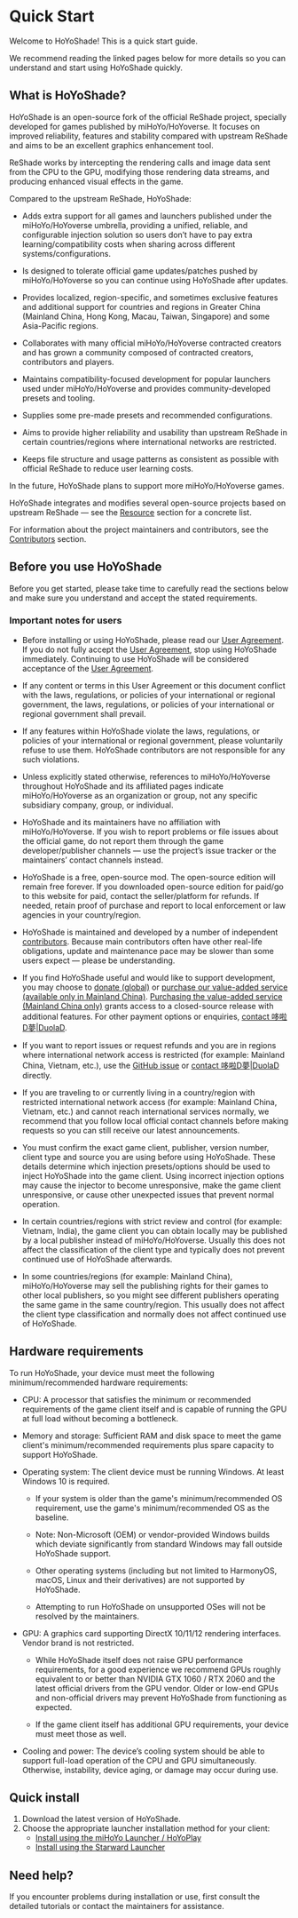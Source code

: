# Quick Start

Welcome to HoYoShade! This is a quick start guide.

We recommend reading the linked pages below for more details so you can understand and start using HoYoShade quickly.

## What is HoYoShade?

HoYoShade is an open-source fork of the official ReShade project, specially developed for games published by miHoYo/HoYoverse. It focuses on improved reliability, features and stability compared with upstream ReShade and aims to be an excellent graphics enhancement tool.

ReShade works by intercepting the rendering calls and image data sent from the CPU to the GPU, modifying those rendering data streams, and producing enhanced visual effects in the game.

Compared to the upstream ReShade, HoYoShade:

- Adds extra support for all games and launchers published under the miHoYo/HoYoverse umbrella, providing a unified, reliable, and configurable injection solution so users don’t have to pay extra learning/compatibility costs when sharing across different systems/configurations.
  
- Is designed to tolerate official game updates/patches pushed by miHoYo/HoYoverse so you can continue using HoYoShade after updates.
- Provides localized, region-specific, and sometimes exclusive features and additional support for countries and regions in Greater China (Mainland China, Hong Kong, Macau, Taiwan, Singapore) and some Asia-Pacific regions.
  
- Collaborates with many official miHoYo/HoYoverse contracted creators and has grown a community composed of contracted creators, contributors and players.
  
- Maintains compatibility-focused development for popular launchers used under miHoYo/HoYoverse and provides community-developed presets and tooling.
  
- Supplies some pre-made presets and recommended configurations.
  
- Aims to provide higher reliability and usability than upstream ReShade in certain countries/regions where international networks are restricted.
  
- Keeps file structure and usage patterns as consistent as possible with official ReShade to reduce user learning costs.

In the future, HoYoShade plans to support more miHoYo/HoYoverse games.

HoYoShade integrates and modifies several open-source projects based on upstream ReShade — see the [Resource](#〢-来源) section for a concrete list.

For information about the project maintainers and contributors, see the [Contributors](#〢-贡献者) section.

## Before you use HoYoShade

Before you get started, please take time to carefully read the sections below and make sure you understand and accept the stated requirements.

### Important notes for users

- Before installing or using HoYoShade, please read our [User Agreement](/user-agreement). If you do not fully accept the [User Agreement](/user-agreement), stop using HoYoShade immediately. Continuing to use HoYoShade will be considered acceptance of the [User Agreement](/user-agreement).
  
- If any content or terms in this User Agreement or this document conflict with the laws, regulations, or policies of your international or regional government, the laws, regulations, or policies of your international or regional government shall prevail.

- If any features within HoYoShade violate the laws, regulations, or policies of your international or regional government, please voluntarily refuse to use them. HoYoShade contributors are not responsible for any such violations.
  
- Unless explicitly stated otherwise, references to miHoYo/HoYoverse throughout HoYoShade and its affiliated pages indicate miHoYo/HoYoverse as an organization or group, not any specific subsidiary company, group, or individual.
  
- HoYoShade and its maintainers have no affiliation with miHoYo/HoYoverse. If you wish to report problems or file issues about the official game, do not report them through the game developer/publisher channels — use the project’s issue tracker or the maintainers’ contact channels instead.
  
- HoYoShade is a free, open-source mod. The open-source edition will remain free forever. If you downloaded open-source edition for paid/go to this website for paid, contact the seller/platform for refunds. If needed, retain proof of purchase and report to local enforcement or law agencies in your country/region.
  
- HoYoShade is maintained and developed by a number of independent [contributors](#〢-贡献者). Because main contributors often have other real-life obligations, update and maintenance pace may be slower than some users expect — please be understanding.
  
- If you find HoYoShade useful and would like to support development, you may choose to [donate (global)](#〢-赞助HoYoShade) or [purchase our value-added service (available only in Mainland China)](#〢-增值服务). [Purchasing the value-added service (Mainland China only)](#〢-增值服务) grants access to a closed-source release with additional features. For other payment options or enquiries, [contact 哆啦D夢|DuolaD](https://github.com/DuolaD).
  
- If you want to report issues or request refunds and you are in regions where international network access is restricted (for example: Mainland China, Vietnam, etc.), use the [GitHub issue](https://github.com/DuolaD/HoYoShade/issues) or [contact 哆啦D夢|DuolaD](https://github.com/DuolaD) directly.
  
- If you are traveling to or currently living in a country/region with restricted international network access (for example: Mainland China, Vietnam, etc.) and cannot reach international services normally, we recommend that you follow local official contact channels before making requests so you can still receive our latest announcements.
  
- You must confirm the exact game client, publisher, version number, client type and source you are using before using HoYoShade. These details determine which injection presets/options should be used to inject HoYoShade into the game client. Using incorrect injection options may cause the injector to become unresponsive, make the game client unresponsive, or cause other unexpected issues that prevent normal operation.

- In certain countries/regions with strict review and control (for example: Vietnam, India), the game client you can obtain locally may be published by a local publisher instead of miHoYo/HoYoverse. Usually this does not affect the classification of the client type and typically does not prevent continued use of HoYoShade afterwards.

- In some countries/regions (for example: Mainland China), miHoYo/HoYoverse may sell the publishing rights for their games to other local publishers, so you might see different publishers operating the same game in the same country/region. This usually does not affect the client type classification and normally does not affect continued use of HoYoShade.

## Hardware requirements

To run HoYoShade, your device must meet the following minimum/recommended hardware requirements:

- CPU: A processor that satisfies the minimum or recommended requirements of the game client itself and is capable of running the GPU at full load without becoming a bottleneck.
  
- Memory and storage: Sufficient RAM and disk space to meet the game client's minimum/recommended requirements plus spare capacity to support HoYoShade.
  
- Operating system: The client device must be running Windows. At least Windows 10 is required.  
   - If your system is older than the game's minimum/recommended OS requirement, use the game's minimum/recommended OS as the baseline.

   - Note: Non-Microsoft (OEM) or vendor-provided Windows builds which deviate significantly from standard Windows may fall outside HoYoShade support.
   - Other operating systems (including but not limited to HarmonyOS, macOS, Linux and their derivatives) are not supported by HoYoShade.

   - Attempting to run HoYoShade on unsupported OSes will not be resolved by the maintainers.

- GPU: A graphics card supporting DirectX 10/11/12 rendering interfaces. Vendor brand is not restricted.
   - While HoYoShade itself does not raise GPU performance requirements, for a good experience we recommend GPUs roughly equivalent to or better than NVIDIA GTX 1060 / RTX 2060 and the latest official drivers from the GPU vendor. Older or low-end GPUs and non-official drivers may prevent HoYoShade from functioning as expected.

   - If the game client itself has additional GPU requirements, your device must meet those as well.

- Cooling and power: The device’s cooling system should be able to support full-load operation of the CPU and GPU simultaneously. Otherwise, instability, device aging, or damage may occur during use.

## Quick install

1. Download the latest version of HoYoShade.
2. Choose the appropriate launcher installation method for your client:
    - [Install using the miHoYo Launcher / HoYoPlay](/Tutorial/mihoyo-launcher)
    - [Install using the Starward Launcher](/Tutorial/starward-launcher)

## Need help?

If you encounter problems during installation or use, first consult the detailed tutorials or contact the maintainers for assistance.